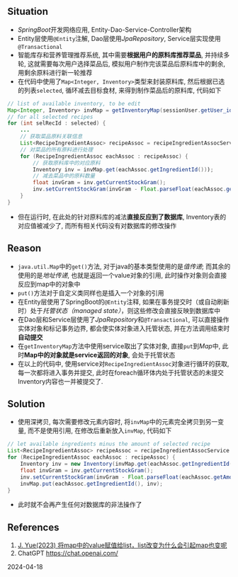 ## Situation
- *SpringBoot*开发网络应用, Entity-Dao-Service-Controller架构
- Entity层使用`@Entity`注解, Dao层使用*JpaRepository*, Service层实现使用`@Transactional`
- 智能库存和营养管理推荐系统, 其中需要**根据用户的原料库推荐菜品**, 并持续多轮, 这就需要每次用户选择菜品后, 模拟用户制作完该菜品后原料库中的剩余, 用剩余原料进行新一轮推荐
- 在代码中使用了`Map<Integer, Inventory>`类型来封装原料库, 然后根据已选的列表`selected`, 循环减去目标食材, 来得到制作菜品后的原料库, 代码如下

```java
// list of available inventory, to be edit  
Map<Integer, Inventory> invMap = getInventoryMap(sessionUser.getUser_id());   
// for all selected recipes  
for (int selRecId : selected) {  
    ...
    // 获取菜品原料关联信息  
    List<RecipeIngredientAssoc> recipeAssoc = recipeIngredientAssocService.findByRecipeId(selRecId); 
    // 对菜品的所有原料进行处理 
    for (RecipeIngredientAssoc eachAssoc : recipeAssoc) {  
	    // 获取原料库中的对应原料
        Inventory inv = invMap.get(eachAssoc.getIngredientId()));
        // 减去菜品中的原料数量  
        float invGram = inv.getCurrentStockGram();  
        inv.setCurrentStockGram(invGram - Float.parseFloat(eachAssoc.getAmount())); 
    }  
}
```

- 但在运行时, 在此处的针对原料库的减法**直接反应到了数据库**, Inventory表的对应值被减少了, 而所有相关代码没有对数据库的修改操作

## Reason
- `java.util.Map`中的`get()`方法, 对于java的基本类型使用的是*值传递*; 而其余的使用的是*地址传递*, 也就是返回一个value对象的引用, 此时操作对象则会直接反应到map中的对象中
- `put()`方法对于自定义类同样也是插入一个对象的引用
- 在Entity层使用了SpringBoot的`@Entity`注释, 如果在事务提交时（或自动刷新时）处于*托管状态（managed state）*，则这些修改会直接反映到数据库中
-  在Dao层和Service层使用了*JpaRepository*和`@Transactional`, 可以直接操作实体对象和标记事务边界, 都会使实体对象进入托管状态, 并在方法调用结束时**自动提交**
- 在`getInventoryMap`方法中使用service取出了实体对象, 直接`put`到*Map*中, 此时**Map中的对象就是service返回的对象**, 会处于托管状态
- 在以上的代码中, 使用service对`RecipeIngredientAssoc`对象进行循环的获取, 每一次都将进入事务并提交, 此时在foreach循环体内处于托管状态的未提交Inventory内容也一并被提交了.

## Solution
- 使用深拷贝, 每次需要修改元素内容时, 将`invMap`中的元素完全拷贝到另一变量, 而不是使用引用, 在修改后重新放入`invMap`, 代码如下
```java
// let available ingredients minus the amount of selected recipe  
List<RecipeIngredientAssoc> recipeAssoc = recipeIngredientAssocService.findByRecipeId(selRecId);  
for (RecipeIngredientAssoc eachAssoc : recipeAssoc) {  
    Inventory inv = new Inventory(invMap.get(eachAssoc.getIngredientId()));  
    float invGram = inv.getCurrentStockGram();  
    inv.setCurrentStockGram(invGram - Float.parseFloat(eachAssoc.getAmount()));  
    invMap.put(eachAssoc.getIngredientId(), inv);  
}
```

- 此时就不会再产生任何对数据库的非法操作了

## References
1. [J. Yue(2023) 将map中的value赋值给list，list改变为什么会引起map也变呢](https://blog.csdn.net/m0_52656317/article/details/129519740)
2. ChatGPT https://chat.openai.com/

2024-04-18